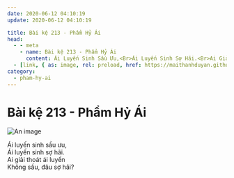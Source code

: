 ```yaml
---
date: 2020-06-12 04:10:19
update: 2020-06-12 04:10:19

title: Bài kệ 213 - Phẩm Hỷ Ái
head:
  - - meta
    - name: Bài kệ 213 - Phẩm Hỷ Ái
      content: Ái Luyến Sinh Sầu Ưu,<Br>Ái Luyến Sinh Sợ Hãi.<Br>Ai Giải Thoát Ái Luyến<Br>Không Sầu, Đâu Sợ Hãi?<Br>
  - [link, { as: image, rel: preload, href: https://maithanhduyan.github.io/kinh-phap-cu/img/pham-hy-ai/pham-hy-ai-213.jpg }]
category:
  - pham-hy-ai
---
```


# Bài kệ 213 - Phẩm Hỷ Ái

![An image](/img/pham-hy-ai/pham-hy-ai-213.jpg)

Ái luyến sinh sầu ưu,<br>Ái luyến sinh sợ hãi.<br>Ai giải thoát ái luyến<br>Không sầu, đâu sợ hãi?<br>
